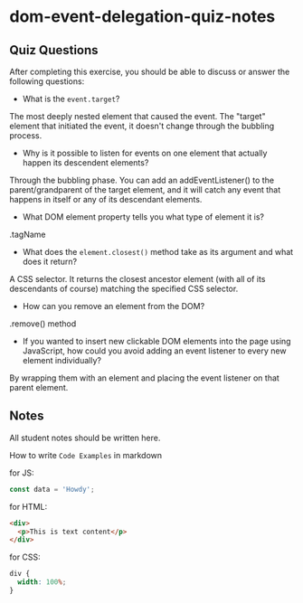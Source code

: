# dom-event-delegation-quiz-notes

## Quiz Questions

After completing this exercise, you should be able to discuss or answer the following questions:

- What is the `event.target`?

The most deeply nested element that caused the event.
The "target" element that initiated the event, it doesn't change through the bubbling process.

- Why is it possible to listen for events on one element that actually happen its descendent elements?

Through the bubbling phase.
You can add an addEventListener() to the parent/grandparent of the target element, and it will catch any event that happens in itself or any of its descendant elements.

- What DOM element property tells you what type of element it is?

.tagName

- What does the `element.closest()` method take as its argument and what does it return?

A CSS selector.
It returns the closest ancestor element (with all of its descendants of course) matching the specified CSS selector.

- How can you remove an element from the DOM?

.remove() method

- If you wanted to insert new clickable DOM elements into the page using JavaScript, how could you avoid adding an event listener to every new element individually?

By wrapping them with an element and placing the event listener on that parent element.

## Notes

All student notes should be written here.

How to write `Code Examples` in markdown

for JS:

```javascript
const data = 'Howdy';
```

for HTML:

```html
<div>
  <p>This is text content</p>
</div>
```

for CSS:

```css
div {
  width: 100%;
}
```
